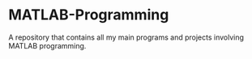# MATLAB-Programming
A repository that contains all my main programs and projects involving MATLAB programming.

